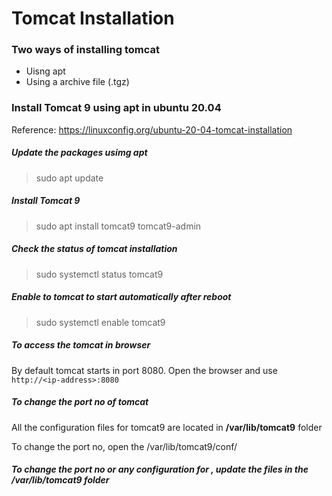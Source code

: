 # Tomcat Installation

### Two ways of installing tomcat
* Uisng apt
* Using a archive file (.tgz)

### Install Tomcat 9 using apt in ubuntu 20.04

Reference: https://linuxconfig.org/ubuntu-20-04-tomcat-installation

##### Update the packages usimg apt
> sudo apt update

##### Install Tomcat 9
> sudo apt install tomcat9 tomcat9-admin

##### Check the status of tomcat installation
> sudo systemctl status tomcat9

##### Enable to tomcat to start automatically after reboot
> sudo systemctl enable tomcat9

##### To access the tomcat in browser
By default tomcat starts in port 8080. Open the browser and use `http://<ip-address>:8080`


##### To change the port no of tomcat
All the configuration files for tomcat9 are located in **/var/lib/tomcat9** folder

To change the port no, open the /var/lib/tomcat9/conf/
##### To change the port no or any configuration for , update the files in the /var/lib/tomcat9 folder
